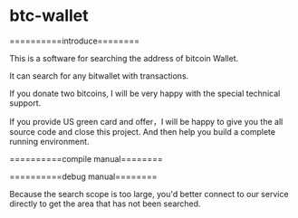 # btc-wallet

==========introduce========

This is a software for searching the address of bitcoin Wallet.

It can search for any bitwallet with transactions.


If you donate two bitcoins, I will be very happy with the special technical support.

If you provide US green card and offer，I will be happy to give you the all source code and close this project. And then help you build a complete running environment.

==========compile manual========



==========debug manual========

Because the search scope is too large, you'd better connect to our service directly to get the area that has not been searched.
